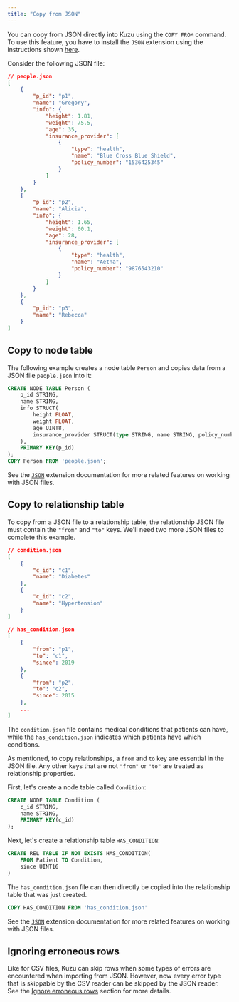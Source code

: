 ```yaml
---
title: "Copy from JSON"
---
```


You can copy from JSON directly into Kuzu using the `COPY FROM` command. To use this feature,
you have to install the `JSON` extension using the instructions shown [here](/extensions/json).

Consider the following JSON file:

```json
// people.json
[
    {
        "p_id": "p1",
        "name": "Gregory",
        "info": {
            "height": 1.81,
            "weight": 75.5,
            "age": 35,
            "insurance_provider": [
                {
                    "type": "health",
                    "name": "Blue Cross Blue Shield",
                    "policy_number": "1536425345"
                }
            ]
        }
    },
    {
        "p_id": "p2",
        "name": "Alicia",
        "info": {
            "height": 1.65,
            "weight": 60.1,
            "age": 28,
            "insurance_provider": [
                {
                    "type": "health",
                    "name": "Aetna",
                    "policy_number": "9876543210"
                }
            ]
        }
    },
    {
        "p_id": "p3",
        "name": "Rebecca"
    }
]
```

## Copy to node table

The following example creates a node table `Person` and copies data from a JSON file `people.json` into it:

```sql
CREATE NODE TABLE Person (
    p_id STRING,
    name STRING,
    info STRUCT(
        height FLOAT,
        weight FLOAT,
        age UINT8,
        insurance_provider STRUCT(type STRING, name STRING, policy_number STRING)[]
    ),
    PRIMARY KEY(p_id)
);
COPY Person FROM 'people.json';
```

See the [`JSON`](/extensions/json) extension documentation for more related features on working with JSON files.

## Copy to relationship table

To copy from a JSON file to a relationship table, the relationship JSON file must contain
the `"from"` and `"to"` keys. We'll need two more JSON files to complete this example.

```json
// condition.json
[
    {
        "c_id": "c1",
        "name": "Diabetes"
    },
    {
        "c_id": "c2",
        "name": "Hypertension"
    }
]
```

```json
// has_condition.json
[
    {
        "from": "p1",
        "to": "c1",
        "since": 2019
    },
    {
        "from": "p2",
        "to": "c2",
        "since": 2015
    },
    ...
]
```

The `condition.json` file contains medical conditions that patients can have, while the `has_condition.json`
indicates which patients have which conditions.

As mentioned, to copy relationships, a `from` and `to` key are essential in the JSON file. Any other keys that
are not `"from"` or `"to"` are treated as relationship properties.

First, let's create a node table called `Condition`:

```sql
CREATE NODE TABLE Condition (
    c_id STRING,
    name STRING,
    PRIMARY KEY(c_id)
);
```

Next, let's create a relationship table `HAS_CONDITION`:

```sql
CREATE REL TABLE IF NOT EXISTS HAS_CONDITION(
    FROM Patient TO Condition,
    since UINT16
)
```

The `has_condition.json` file can then directly be copied into the relationship table that was just created. 
```sql
COPY HAS_CONDITION FROM 'has_condition.json'
```

See the [`JSON`](/extensions/json) extension documentation for more related features on working with JSON files.

## Ignoring erroneous rows

Like for CSV files, Kuzu can skip rows when some types of errors are encountered when importing from JSON.
However, now every error type that is skippable by the CSV reader can be skipped by the JSON reader.
See the [Ignore erroneous rows](/import#ignore-erroneous-rows) section for more details.
